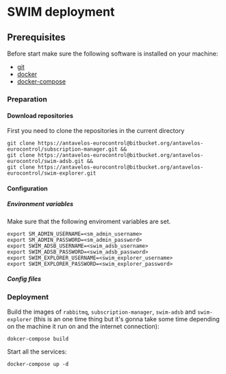# SWIM deployment

## Prerequisites
Before start make sure the following software is installed on your machine:
    
   - [git](https://git-scm.com/downloads)
   - [docker](https://docs.docker.com/install/)
   - [docker-compose](https://docs.docker.com/compose/install/)

### Preparation

#### Download repositories
First you need to clone the repositories in the current directory
```shell
git clone https://antavelos-eurocontrol@bitbucket.org/antavelos-eurocontrol/subscription-manager.git &&
git clone https://antavelos-eurocontrol@bitbucket.org/antavelos-eurocontrol/swim-adsb.git &&
git clone https://antavelos-eurocontrol@bitbucket.org/antavelos-eurocontrol/swim-explorer.git
```

#### Configuration
##### Environment variables
Make sure that the following enviroment variables are set.
```shell
export SM_ADMIN_USERNAME=<sm_admin_username>    
export SM_ADMIN_PASSWORD=<sm_admin_password>
export SWIM_ADSB_USERNAME=<swim_adsb_username>
export SWIM_ADSB_PASSWORD=<swim_adsb_password>
export SWIM_EXPLORER_USERNAME=<swim_explorer_username>
export SWIM_EXPLORER_PASSWORD=<swim_explorer_password>
```
##### Config files


### Deployment

Build the images of `rabbitmq`, `subscription-manager`, `swim-adsb` and `swim-explorer` 
(this is an one time thing but it's gonna take some time depending on the machine it run on and the internet 
connection):
```shell
dokcer-compose build
```

Start all the services:

```shell
docker-compose up -d
```